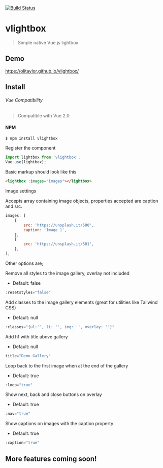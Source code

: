 [![Build Status](https://travis-ci.org/olitaylor/vlightbox.svg?branch=master)](https://travis-ci.org/olitaylor/vlightbox)


# vlightbox

> Simple native Vue.js lightbox

## Demo
https://olitaylor.github.io/vlightbox/

## Install

###### Vue Compatibility
> Compatible with Vue 2.0

#### NPM
```bash
$ npm install vlightbox
```

Register the component

```js
import lightbox from 'vlightbox';
Vue.use(lightbox);
```

Basic markup should look like this

```html
<lightbox :images="images"></lightbox>
```

Image settings

Accepts array containing image objects, properties accepted are caption and src.
```js
images: [
    {
        src: 'https://unsplash.it/500',
        caption: 'Image 1',
    },
    {
        src: 'https://unsplash.it/501',
    },
],
```

Other options are;

Remove all styles to the image gallery, overlay not included
- Default: false
```js
:resetstyles="false"
```

Add classes to the image gallery elements (great for utilities like Tailwind CSS)
- Default: null
```js
:classes="{ul:'', li: '', img: '', overlay: ''}"
```

Add h1 with title above gallery
- Default: null
```js
title="Demo Gallery"
```

Loop back to the first image when at the end of the gallery
- Default: true
```js
:loop="true"
```

Show next, back and close buttons on overlay
- Default: true
```js
:nav="true"
```

Show captions on images with the caption property
- Default: true
```js
:caption="true"
```

## More features coming soon!

